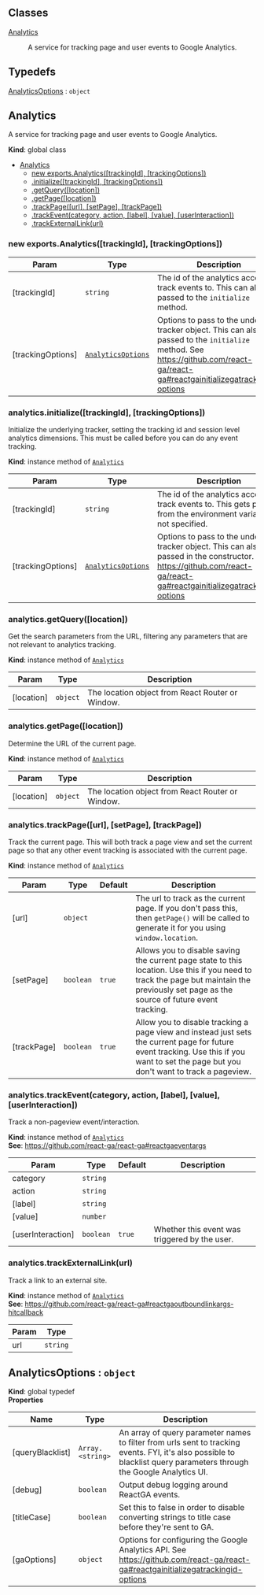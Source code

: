 ## Classes

<dl>
<dt><a href="#Analytics">Analytics</a></dt>
<dd><p>A service for tracking page and user events to Google Analytics.</p>
</dd>
</dl>

## Typedefs

<dl>
<dt><a href="#AnalyticsOptions">AnalyticsOptions</a> : <code>object</code></dt>
<dd></dd>
</dl>

<a name="Analytics"></a>

## Analytics
A service for tracking page and user events to Google Analytics.

**Kind**: global class  

* [Analytics](#Analytics)
    * [new exports.Analytics([trackingId], [trackingOptions])](#new_Analytics_new)
    * [.initialize([trackingId], [trackingOptions])](#Analytics+initialize)
    * [.getQuery([location])](#Analytics+getQuery)
    * [.getPage([location])](#Analytics+getPage)
    * [.trackPage([url], [setPage], [trackPage])](#Analytics+trackPage)
    * [.trackEvent(category, action, [label], [value], [userInteraction])](#Analytics+trackEvent)
    * [.trackExternalLink(url)](#Analytics+trackExternalLink)

<a name="new_Analytics_new"></a>

### new exports.Analytics([trackingId], [trackingOptions])

| Param | Type | Description |
| --- | --- | --- |
| [trackingId] | <code>string</code> | The id of the analytics account to track   events to. This can also be passed to the `initialize` method. |
| [trackingOptions] | [<code>AnalyticsOptions</code>](#AnalyticsOptions) | Options to pass to the underlying   tracker object. This can also be passed to the `initialize` method.   See https://github.com/react-ga/react-ga#reactgainitializegatrackingid-options |

<a name="Analytics+initialize"></a>

### analytics.initialize([trackingId], [trackingOptions])
Initialize the underlying tracker, setting
the tracking id and session level analytics dimensions.
This must be called before you can do any event tracking.

**Kind**: instance method of [<code>Analytics</code>](#Analytics)  

| Param | Type | Description |
| --- | --- | --- |
| [trackingId] | <code>string</code> | The id of the analytics account   to track events to. This gets pulled from the environment   variables if not specified. |
| [trackingOptions] | [<code>AnalyticsOptions</code>](#AnalyticsOptions) | Options to pass to the underlying   tracker object. This can also be passed in the constructor.   See https://github.com/react-ga/react-ga#reactgainitializegatrackingid-options |

<a name="Analytics+getQuery"></a>

### analytics.getQuery([location])
Get the search parameters from the URL, filtering
any parameters that are not relevant to analytics tracking.

**Kind**: instance method of [<code>Analytics</code>](#Analytics)  

| Param | Type | Description |
| --- | --- | --- |
| [location] | <code>object</code> | The location object from React Router or Window. |

<a name="Analytics+getPage"></a>

### analytics.getPage([location])
Determine the URL of the current page.

**Kind**: instance method of [<code>Analytics</code>](#Analytics)  

| Param | Type | Description |
| --- | --- | --- |
| [location] | <code>object</code> | The location object from React Router or Window. |

<a name="Analytics+trackPage"></a>

### analytics.trackPage([url], [setPage], [trackPage])
Track the current page. This will both track a page view
and set the current page so that any other event tracking
is associated with the current page.

**Kind**: instance method of [<code>Analytics</code>](#Analytics)  

| Param | Type | Default | Description |
| --- | --- | --- | --- |
| [url] | <code>object</code> |  | The url to track as the current page.   If you don't pass this, then `getPage()` will be called   to generate it for you using `window.location`. |
| [setPage] | <code>boolean</code> | <code>true</code> | Allows you to disable saving the   current page state to this location. Use this if you need to   track the page but maintain the previously set page as the source   of future event tracking. |
| [trackPage] | <code>boolean</code> | <code>true</code> | Allow you to disable tracking a page view   and instead just sets the current page for future event tracking.   Use this if you want to set the page but you don't want to track   a pageview. |

<a name="Analytics+trackEvent"></a>

### analytics.trackEvent(category, action, [label], [value], [userInteraction])
Track a non-pageview event/interaction.

**Kind**: instance method of [<code>Analytics</code>](#Analytics)  
**See**: https://github.com/react-ga/react-ga#reactgaeventargs  

| Param | Type | Default | Description |
| --- | --- | --- | --- |
| category | <code>string</code> |  |  |
| action | <code>string</code> |  |  |
| [label] | <code>string</code> |  |  |
| [value] | <code>number</code> |  |  |
| [userInteraction] | <code>boolean</code> | <code>true</code> | Whether this event was triggered by the user. |

<a name="Analytics+trackExternalLink"></a>

### analytics.trackExternalLink(url)
Track a link to an external site.

**Kind**: instance method of [<code>Analytics</code>](#Analytics)  
**See**: https://github.com/react-ga/react-ga#reactgaoutboundlinkargs-hitcallback  

| Param | Type |
| --- | --- |
| url | <code>string</code> | 

<a name="AnalyticsOptions"></a>

## AnalyticsOptions : <code>object</code>
**Kind**: global typedef  
**Properties**

| Name | Type | Description |
| --- | --- | --- |
| [queryBlacklist] | <code>Array.&lt;string&gt;</code> | An array of query parameter   names to filter from urls sent to tracking events. FYI, it's also possible   to blacklist query parameters through the Google Analytics UI. |
| [debug] | <code>boolean</code> | Output debug logging around ReactGA events. |
| [titleCase] | <code>boolean</code> | Set this to false in order to disable   converting strings to title case before they're sent to GA. |
| [gaOptions] | <code>object</code> | Options for configuring the Google   Analytics API.   See https://github.com/react-ga/react-ga#reactgainitializegatrackingid-options |

